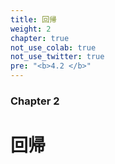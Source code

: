 ```yaml
---
title: 回帰
weight: 2
chapter: true
not_use_colab: true
not_use_twitter: true
pre: "<b>4.2 </b>"
---
```


### Chapter 2

# 回帰

